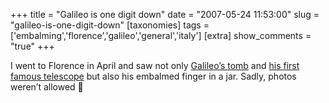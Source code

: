 +++
title = "Galileo is one digit down"
date = "2007-05-24 11:53:00"
slug = "galileo-is-one-digit-down"
[taxonomies]
tags = ['embalming','florence','galileo','general','italy']
[extra]
show_comments = "true"
+++

I went to Florence in April and saw not only [Galileo’s tomb](http://flickr.com/photos/pip/465336769/in/set-72157600095318292/) and [his first famous telescope](http://brunelleschi.imss.fi.it/esplora/cannocchiale/indice.html) but also his embalmed finger in a jar. Sadly, photos weren’t allowed 🙁
